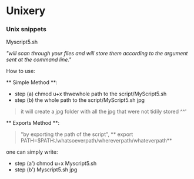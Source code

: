 # Unixery

### Unix snippets

Myscript5.sh

*"will scan through your files and will store them according to the argument sent at the command line."*

How to use: 

** Simple Method **:
- step (a) chmod u+x thwewhole path to the script/MyScript5.sh
-  step (b) the whole path to the script/MyScript5.sh jpg
>it will create a jpg folder with all the jpg that were not tidily stored ^^'


** Exports Method **:

>"by exporting the path of the script", ** export PATH=$PATH:/whatsoeverpath/whereverpath/whateverpath**

one can simply write: 
- step (a') chmod u+x Myscript5.sh
- step (b') Myscript5.sh jpg

